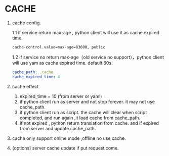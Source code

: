 # CACHE



1. cache config.   

   1.1	if service return max-age , python client will use it as cache expired time.

   ```properties
   cache-control.value=max-age=83600, public
   ```

   1.2	if service no return max-age（old service no support），python client will use yam as cache expired time. default 60s.

   ```yaml
   cache_path: .cache
   cache_expired_time: 4
   ```

   

2. cache effect

   1. expired_time = 10 (from server or yaml)
   2. if python client run as server and not stop forever. it may not use cache_path.
   3. if python client run as script. the cache will clear when script completed,  and run again ,it load cache from cache_path.
   4. if not expired , python return translation from cache. and if expired  from server and update cache_path.

   

3. cache only support online mode ,offline no use cache.

4. (options) server cache update if put request come.